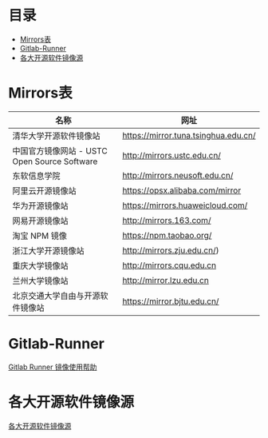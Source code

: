 # 目录
- [Mirrors表](#Mirrors表)
- [Gitlab-Runner](#Gitlab-Runner)
- [各大开源软件镜像源](#各大开源软件镜像源)

# Mirrors表

| 名称 | 网址 |
|------------- | -------------- |
| 清华大学开源软件镜像站 | https://mirror.tuna.tsinghua.edu.cn/ |
| 中国官方镜像网站 - USTC Open Source Software | http://mirrors.ustc.edu.cn/ |
| 东软信息学院 | http://mirrors.neusoft.edu.cn/ |
| 阿里云开源镜像站 | https://opsx.alibaba.com/mirror |
| 华为开源镜像站 | https://mirrors.huaweicloud.com/ |
| 网易开源镜像站 | http://mirrors.163.com/ |
| 淘宝 NPM 镜像 | https://npm.taobao.org/ |
| 浙江大学开源镜像站 | http://mirrors.zju.edu.cn/) |
| 重庆大学镜像站 | http://mirrors.cqu.edu.cn |
| 兰州大学镜像站 | http://mirror.lzu.edu.cn |
| 北京交通大学自由与开源软件镜像站 | https://mirror.bjtu.edu.cn/ |

# Gitlab-Runner
[Gitlab Runner 镜像使用帮助](https://mirror.tuna.tsinghua.edu.cn/help/gitlab-runner/)

# 各大开源软件镜像源
[各大开源软件镜像源](https://blog.csdn.net/runatworld/article/details/81541708)
